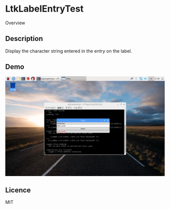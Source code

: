 LtkLabelEntryTest
====

Overview

## Description
Display the character string entered in the entry on the label.

## Demo
![entry.png](https://github.com/fireflower0/LtkLabelEntryTest/blob/master/img/entry.png)

## Licence
MIT
